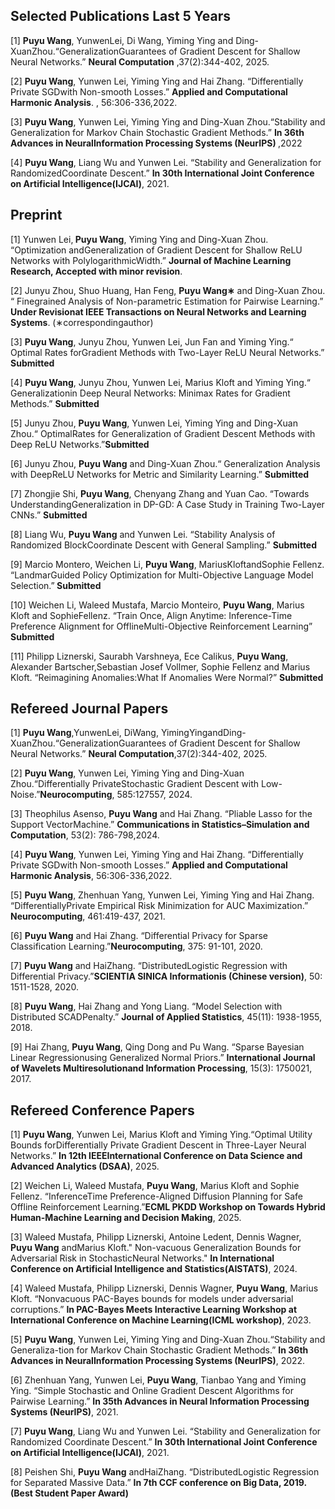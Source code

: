 <h2>Selected Publications Last 5 Years</h2><p>
  
[1] <strong>Puyu Wang</strong>, YunwenLei, Di Wang, Yiming Ying and Ding-XuanZhou.“GeneralizationGuarantees of Gradient Descent for Shallow Neural Networks.” <strong>Neural Computation</strong>  ,37(2):344-402, 2025.

[2] <strong>Puyu Wang</strong>,  Yunwen Lei, Yiming Ying and Hai Zhang. “Differentially Private SGDwith Non-smooth Losses.”  <strong>Applied and Computational Harmonic Analysis</strong>.  , 56:306-336,2022. 

[3] <strong>Puyu Wang</strong>,  Yunwen Lei, Yiming Ying and Ding-Xuan Zhou.“Stability and Generalization for Markov Chain Stochastic Gradient Methods.” <strong>In 36th Advances in NeuralInformation Processing Systems (NeurIPS) </strong>,2022

[4] <strong>Puyu Wang</strong>,  Liang Wu and Yunwen Lei. “Stability and Generalization for RandomizedCoordinate Descent.” <strong>In 30th International Joint Conference on Artificial Intelligence(IJCAI)</strong>, 2021. 
</p>

<h2>Preprint</h2><p>

 [1] Yunwen Lei,<strong> Puyu Wang</strong>, Yiming Ying and Ding-Xuan Zhou. “Optimization andGeneralization of Gradient Descent for Shallow ReLU Networks with PolylogarithmicWidth.” <strong>Journal of Machine Learning Research, Accepted with minor revision</strong>.
 
 [2] Junyu Zhou, Shuo Huang, Han Feng, <strong>Puyu Wang∗</strong> and Ding-Xuan Zhou. “ Finegrained Analysis of Non-parametric Estimation for Pairwise Learning.” <strong>Under Revisionat IEEE Transactions on Neural Networks and Learning Systems</strong>. (∗correspondingauthor)
 
 [3] <strong>Puyu Wang</strong>, Junyu Zhou, Yunwen Lei, Jun Fan and Yiming Ying.“ Optimal Rates forGradient Methods with Two-Layer ReLU Neural Networks.” <strong>Submitted</strong>
 
 [4] <strong>Puyu Wang</strong>, Junyu Zhou, Yunwen Lei, Marius Kloft and Yiming Ying.“ Generalizationin Deep Neural Networks: Minimax Rates for Gradient Methods.” <strong>Submitted</strong>
 
 [5] Junyu Zhou, <strong>Puyu Wang</strong>, Yunwen Lei, Yiming Ying and Ding-Xuan Zhou.“ OptimalRates for Generalization of Gradient Descent Methods with Deep ReLU Networks.”<strong>Submitted</strong>
 
 [6] Junyu Zhou, <strong>Puyu Wang</strong> and Ding-Xuan Zhou.“ Generalization Analysis with DeepReLU Networks for Metric and Similarity Learning.” <strong>Submitted</strong>
 
 [7] Zhongjie Shi, <strong>Puyu Wang</strong>, Chenyang Zhang and Yuan Cao. “Towards UnderstandingGeneralization in DP-GD: A Case Study in Training Two-Layer CNNs.” <strong>Submitted</strong>
 
 [8] Liang Wu, <strong>Puyu Wang</strong> and Yunwen Lei. “Stability Analysis of Randomized BlockCoordinate Descent with General Sampling.” <strong>Submitted</strong>
 
 [9] Marcio Montero, Weichen Li, <strong>Puyu Wang</strong>, MariusKloftandSophie Fellenz. “LandmarGuided Policy Optimization for Multi-Objective Language Model Selection.”<strong> Submitted</strong>
 
 [10] Weichen Li, Waleed Mustafa, Marcio Monteiro, <strong>Puyu Wang</strong>, Marius Kloft and SophieFellenz. “Train Once, Align Anytime: Inference-Time Preference Alignment for OfflineMulti-Objective Reinforcement Learning” <strong>Submitted</strong>
 
 [11] Philipp Liznerski, Saurabh Varshneya, Ece Calikus, <strong>Puyu Wang</strong>, Alexander Bartscher,Sebastian Josef Vollmer, Sophie Fellenz and Marius Kloft. “Reimagining Anomalies:What If Anomalies Were Normal?” <strong>Submitted</strong>
 
 </p>

 <h2>Refereed Journal Papers</h2><p>

 [1] <strong>Puyu Wang</strong>,YunwenLei, DiWang, YimingYingandDing-XuanZhou.“GeneralizationGuarantees of Gradient Descent for Shallow Neural Networks.” <strong>Neural Computation</strong>,37(2):344-402, 2025.
 
 [2] <strong>Puyu Wang</strong>, Yunwen Lei, Yiming Ying and Ding-Xuan Zhou.“Differentially PrivateStochastic Gradient Descent with Low-Noise.”<strong>Neurocomputing</strong>, 585:127557, 2024.
 
 [3] Theophilus Asenso, <strong>Puyu Wang</strong> and Hai Zhang. “Pliable Lasso for the Support VectorMachine.” <strong>Communications in Statistics–Simulation and Computation</strong>, 53(2): 786-798,2024.
 
 [4] <strong>Puyu Wang</strong>, Yunwen Lei, Yiming Ying and Hai Zhang. “Differentially Private SGDwith Non-smooth Losses.” <strong>Applied and Computational Harmonic Analysis</strong>, 56:306-336,2022.
 
 [5] <strong>Puyu Wang</strong>, Zhenhuan Yang, Yunwen Lei, Yiming Ying and Hai Zhang. “DifferentiallyPrivate Empirical Risk Minimization for AUC Maximization.” <strong>Neurocomputing</strong>, 461:419-437, 2021.
 
 [6] <strong>Puyu Wang</strong> and Hai Zhang. “Differential Privacy for Sparse Classification Learning.”<strong>Neurocomputing</strong>, 375: 91-101, 2020.
 
 [7] <strong>Puyu Wang</strong> and HaiZhang. “DistributedLogistic Regression with Differential Privacy.”<strong>SCIENTIA SINICA Informationis (Chinese version)</strong>, 50: 1511-1528, 2020.
 
 [8] <strong>Puyu Wang</strong>, Hai Zhang and Yong Liang. “Model Selection with Distributed SCADPenalty.” <strong>Journal of Applied Statistics</strong>, 45(11): 1938-1955, 2018.
 
 [9] Hai Zhang, <strong>Puyu Wang</strong>, Qing Dong and Pu Wang. “Sparse Bayesian Linear Regressionusing Generalized Normal Priors.” <strong>International Journal of Wavelets Multiresolutionand Information Processing</strong>, 15(3): 1750021, 2017. </p>

 <h2>Refereed Conference Papers</h2><p>
 [1] <strong>Puyu Wang</strong>, Yunwen Lei, Marius Kloft and Yiming Ying.“Optimal Utility Bounds forDifferentially Private Gradient Descent in Three-Layer Neural Networks.” <strong>In 12th IEEEInternational Conference on Data Science and Advanced Analytics (DSAA)</strong>, 2025.
   
 [2] Weichen Li, Waleed Mustafa, <strong>Puyu Wang</strong>, Marius Kloft and Sophie Fellenz. “InferenceTime Preference-Aligned Diffusion Planning for Safe Offline Reinforcement Learning.”<strong>ECML PKDD Workshop on Towards Hybrid Human-Machine Learning and Decision Making</strong>, 2025.

 [3] Waleed Mustafa, Philipp Liznerski, Antoine Ledent, Dennis Wagner, <strong>Puyu Wang</strong> andMarius Kloft." Non-vacuous Generalization Bounds for Adversarial Risk in StochasticNeural Networks." <strong>In International Conference on Artificial Intelligence and Statistics(AISTATS)</strong>, 2024.
 
 [4] Waleed Mustafa, Philipp Liznerski, Dennis Wagner, <strong>Puyu Wang</strong>, Marius Kloft. “Nonvacuous PAC-Bayes bounds for models under adversarial corruptions.” <strong>In PAC-Bayes Meets Interactive Learning Workshop at International Conference on Machine Learning(ICML workshop)</strong>, 2023.
 
 [5] <strong>Puyu Wang</strong>, Yunwen Lei, Yiming Ying and Ding-Xuan Zhou.“Stability and Generaliza-tion for Markov Chain Stochastic Gradient Methods.” <strong>In 36th Advances in NeuralInformation Processing Systems (NeurIPS)</strong>, 2022.
 
 [6] Zhenhuan Yang, Yunwen Lei, <strong>Puyu Wang</strong>, Tianbao Yang and Yiming Ying. “Simple Stochastic and Online Gradient Descent Algorithms for Pairwise Learning.” <strong>In 35th Advances in Neural Information Processing Systems (NeurIPS)</strong>, 2021.
 
 [7] <strong>Puyu Wang</strong>, Liang Wu and Yunwen Lei. “Stability and Generalization for Randomized Coordinate Descent.” <strong>In 30th International Joint Conference on Artificial Intelligence(IJCAI)</strong>, 2021.
 
 [8] Peishen Shi, <strong>Puyu Wang</strong> andHaiZhang. “DistributedLogistic Regression for Separated Massive Data.” <strong>In 7th CCF conference on Big Data, 2019. (Best Student Paper Award)</strong>
 
